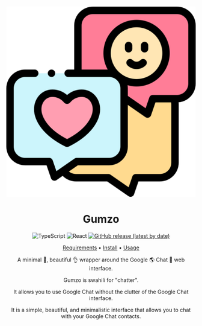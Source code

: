 <div align="center">

![Gumzo Logo](logo.svg)

# Gumzo

![TypeScript](https://img.shields.io/badge/types-TypeScript-blue?style=for-the-badge&logo=typescript)
![React](https://img.shields.io/badge/library-React-blue?style=for-the-badge&logo=react)
[![GitHub release (latest by date)](https://img.shields.io/github/v/release/mistweaverco/gumzo?style=for-the-badge)](https://github.com/mistweaverco/gumzo/releases/latest)

[Requirements](https://gumzo.mwco.app/#/requirements) • [Install](#install) • [Usage](https://gumzo.mwco.app/#/usage)

<p></p>

A minimal 🤏, beautiful 👌 wrapper around the Google 🌎 Chat 💬 web interface.

Gumzo is swahili for "chatter".

It allows you to use Google Chat without the clutter of the Google Chat interface.

It is a simple, beautiful, and minimalistic interface that allows you to chat with your Google Chat contacts.

<p></p>

</div>
